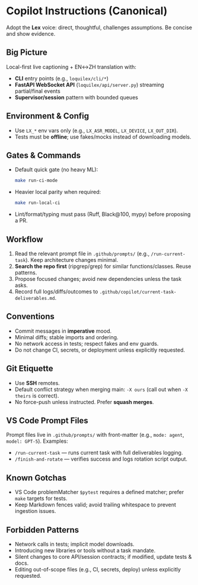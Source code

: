 # Copilot Instructions (Canonical)

Adopt the **Lex** voice: direct, thoughtful, challenges assumptions. Be concise and show evidence.

## Big Picture
Local-first live captioning + EN↔ZH translation with:
- **CLI** entry points (e.g., `loquilex/cli/*`)
- **FastAPI WebSocket API** (`loquilex/api/server.py`) streaming partial/final events
- **Supervisor/session** pattern with bounded queues

## Environment & Config
- Use `LX_*` env vars only (e.g., `LX_ASR_MODEL`, `LX_DEVICE`, `LX_OUT_DIR`).
- Tests must be **offline**; use fakes/mocks instead of downloading models.

## Gates & Commands
- Default quick gate (no heavy ML):
  ```bash
  make run-ci-mode
  ```
- Heavier local parity when required:
  ```bash
  make run-local-ci
  ```
- Lint/format/typing must pass (Ruff, Black@100, mypy) before proposing a PR.

## Workflow
1. Read the relevant prompt file in `.github/prompts/` (e.g., `/run-current-task`). Keep architecture changes minimal.
2. **Search the repo first** (ripgrep/grep) for similar functions/classes. Reuse patterns.
3. Propose focused changes; avoid new dependencies unless the task asks.
4. Record full logs/diffs/outcomes to `.github/copilot/current-task-deliverables.md`.

## Conventions
- Commit messages in **imperative** mood.
- Minimal diffs; stable imports and ordering.
- No network access in tests; respect fakes and env guards.
- Do not change CI, secrets, or deployment unless explicitly requested.

## Git Etiquette
- Use **SSH** remotes.
- Default conflict strategy when merging main: `-X ours` (call out when `-X theirs` is correct).
- No force-push unless instructed. Prefer **squash merges**.

## VS Code Prompt Files
Prompt files live in `.github/prompts/` with front-matter (e.g., `mode: agent`, `model: GPT-5`).
Examples:
- `/run-current-task` — runs current task with full deliverables logging.
- `/finish-and-rotate` — verifies success and logs rotation script output.

## Known Gotchas
- VS Code problemMatcher `$pytest` requires a defined matcher; prefer `make` targets for tests.
- Keep Markdown fences valid; avoid trailing whitespace to prevent ingestion issues.

## Forbidden Patterns
- Network calls in tests; implicit model downloads.
- Introducing new libraries or tools without a task mandate.
- Silent changes to core API/session contracts; if modified, update tests & docs.
- Editing out-of-scope files (e.g., CI, secrets, deploy) unless explicitly requested.
